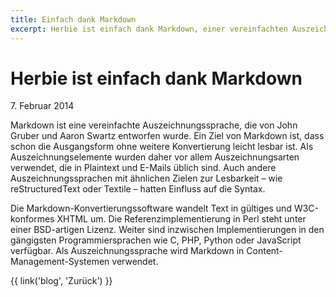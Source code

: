 ```yaml
---
title: Einfach dank Markdown
excerpt: Herbie ist einfach dank Markdown, einer vereinfachten Auszeichnunssprache, die ohne weitere Konvertierung leicht lesbar ist.
---
```


# Herbie ist einfach dank Markdown

7\. Februar 2014

Markdown ist eine vereinfachte Auszeichnungssprache, die von John Gruber und Aaron Swartz entworfen wurde. Ein Ziel von Markdown ist, dass schon die Ausgangsform ohne weitere Konvertierung leicht lesbar ist. Als Auszeichnungselemente wurden daher vor allem Auszeichnungsarten verwendet, die in Plaintext und E-Mails üblich sind. Auch andere Auszeichnungssprachen mit ähnlichen Zielen zur Lesbarkeit – wie reStructuredText oder Textile – hatten Einfluss auf die Syntax.

Die Markdown-Konvertierungssoftware wandelt Text in gültiges und W3C-konformes XHTML um. Die Referenzimplementierung in Perl steht unter einer BSD-artigen Lizenz. Weiter sind inzwischen Implementierungen in den gängigsten Programmiersprachen wie C, PHP, Python oder JavaScript verfügbar. Als Auszeichnungssprache wird Markdown in Content-Management-Systemen verwendet.

{{ link('blog', 'Zurück') }}
